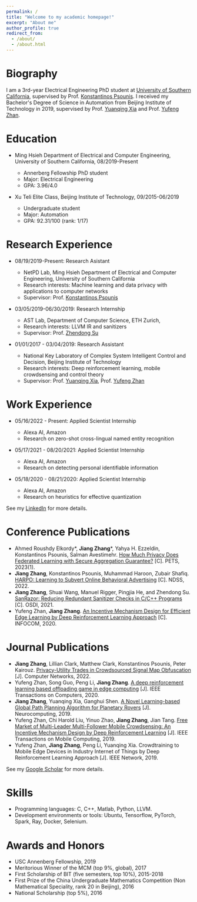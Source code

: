 ```yaml
---
permalink: /
title: "Welcome to my academic homepage!"
excerpt: "About me"
author_profile: true
redirect_from: 
  - /about/
  - /about.html
---
```


Biography
=========
I am a 3rd-year Electrical Engineering PhD student at [University of Southern California](https://homeadmin.usc.edu/www/), supervised by Prof. [Konstantinos Psounis](https://sites.usc.edu/kpsounis/). I received my Bachelor's Degree of Science in Automation from Beijing Institute of Technology in 2019, supervised by Prof. [Yuanqing Xia](http://ac.bit.edu.cn/szdw/jsdw/20150206132638749920/20150206132641418489/index.htm) and Prof. [Yufeng Zhan](https://ieeexplore.ieee.org/author/37085745024). 

Education
=========
* Ming Hsieh Department of Electrical and Computer Engineering, University of Southern California, 08/2019-Present
  * Annerberg Fellowship PhD student
  * Major: Electrical Engineering
  * GPA: 3.96/4.0
  
* Xu Teli Elite Class, Beijing Institute of Technology, 09/2015-06/2019
  * Undergraduate student
  * Major: Automation
  * GPA: 92.31/100 (rank: 1/17)

Research Experience
===================
* 08/19/2019-Present: Research Asistant
  * NetPD Lab, Ming Hsieh Department of Electrical and Computer Engineering, University of Southern California 
  * Research interests: Machine learning and data privacy with applications to computer networks
  * Supervisor: Prof. [Konstantinos Psounis](https://sites.usc.edu/kpsounis/)
  
* 03/05/2019-06/30/2019: Research Internship
  * AST Lab, Department of Computer Science, ETH Zurich, 
  * Research interests: LLVM IR and sanitizers
  * Supervisor: Prof. [Zhendong Su](https://scholar.google.com/citations?user=RivxoIcAAAAJ&hl=zh-CN&oi=ao)
  
* 01/01/2017 - 03/04/2019: Research Assistant
   * National Key Laboratory of Complex System Intelligent Control and Decision, Beijing Institute of Technology
   * Research interests: Deep reinforcement learning, mobile crowdsensing and control theory
   * Supervisor: Prof. [Yuanqing Xia](https://scholar.google.com/citations?user=HtedN3oAAAAJ&hl=zh-CN&oi=ao), Prof. [Yufeng Zhan](https://ieeexplore.ieee.org/author/37085745024)

Work Experience
===============
* 05/16/2022 - Present: Applied Scientist Internship
  * Alexa AI, Amazon
  * Research on zero-shot cross-lingual named entity recognition

* 05/17/2021 - 08/20/2021: Applied Scientist Internship
  * Alexa AI, Amazon
  * Research on detecting personal identifiable information

* 05/18/2020 - 08/21/2020: Applied Scientist Internship
  * Alexa AI, Amazon
  * Research on heuristics for effective quantization

See my [LinkedIn](https://www.linkedin.com/in/jiang-zhang-a55815194/) for more details.

Conference Publications
============
* Ahmed Roushdy Elkordy*, **Jiang Zhang***, Yahya H. Ezzeldin, Konstantinos Psounis, Salman Avestimehr. [How Much Privacy Does Federated Learning with Secure Aggregation Guarantee?](https://arxiv.org/abs/2208.02304) [C]. PETS, 2023(1).
* **Jiang Zhang**, Konstantinos Psounis, Muhammad Haroon, Zubair Shafiq. [HARPO: Learning to Subvert Online Behavioral Advertising](https://arxiv.org/abs/2111.05792v2) [C]. NDSS, 2022.
* **Jiang Zhang**, Shuai Wang, Manuel Rigger, Pingjia He, and Zhendong Su. [SanRazor: Reducing Redundant Sanitizer Checks in C/C++ Programs](https://www.usenix.org/conference/osdi21/presentation/zhang) [C]. OSDI, 2021.
* Yufeng Zhan, **Jiang Zhang**. [An Incentive Mechanism Design for Efficient Edge Learning by Deep Reinforcement Learning Approach](https://ieeexplore.ieee.org/abstract/document/9155268) [C]. INFOCOM, 2020.

Journal Publications
============
* **Jiang Zhang**, Lillian Clark, Matthew Clark, Konstantinos Psounis, Peter Kairouz. [Privacy-Utility Trades in Crowdsourced Signal Map Obfuscation](https://arxiv.org/pdf/2201.04782.pdf) [J]. Computer Networks, 2022.
* Yufeng Zhan, Song Guo, Peng Li, **Jiang Zhang**. [A deep reinforcement learning based offloading game in edge computing](https://ieeexplore.ieee.org/abstract/document/8967118) [J]. IEEE Transactions on Computers, 2020.
* **Jiang Zhang**, Yuanqing Xia, Ganghui Shen. [A Novel Learning-based Global Path Planning Algorithm for Planetary Rovers](https://www.sciencedirect.com/science/article/pii/S0925231219307994) [J]. Neurocomputing, 2019.
* Yufeng Zhan, Chi Harold Liu, Yinuo Zhao, **Jiang Zhang**, Jian Tang. [Free Market of Multi-Leader Multi-Follower Mobile Crowdsensing: An Incentive Mechanism Design by Deep Reinforcement Learning](https://ieeexplore.ieee.org/document/8758205) [J]. IEEE Transactions on Mobile Computing, 2019.
* Yufeng Zhan, **Jiang Zhang**, Peng Li, Yuanqing Xia. Crowdtraining to Mobile Edge Devices in Industry Internet of Things by Deep Reinforcement Learning Approach [J]. IEEE Network, 2019.

See my [Google Scholar](https://scholar.google.com/citations?user=2HuRV6wAAAAJ&hl=en) for more details.

Skills
======
* Programming languages: C, C++, Matlab, Python, LLVM.
* Development environments or tools: Ubuntu, Tensorflow, PyTorch, Spark, Ray, Docker, Selenium.

Awards and Honors
=================
* USC Annenberg Fellowship, 2019
* Meritorious Winner of the MCM (top 9%, global), 2017
* First Scholarship of BIT (five semesters, top 10%), 2015-2018
* First Prize of the China Undergraduate Mathematics Competition (Non Mathematical Speciality, rank 20 in Beijing), 2016
* National Scholarship (top 5%), 2016


